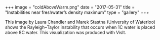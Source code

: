 +++
image = "coldAboveWarm.png"
date = "2017-05-31"
title = "Instabilities near freshwater’s density maximum"
type = "gallery"
+++

<!-- https://www.computecanada.ca/visualization/instabilities-near-freshwaters-density-maximum -->

This image by Laura Chandler and Marek Stastna (University of Waterloo) shows the Rayleigh–Taylor instability that
occurs when 1C water is placed above 8C water. This visualization was produced with VisIt.
